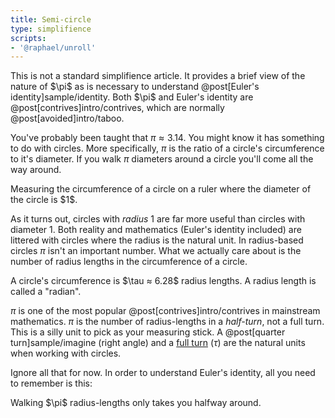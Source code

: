 ```yaml
---
title: Semi-circle
type: simplifience
scripts:
- '@raphael/unroll'
---
```


<div class="caution" markdown="block">
This is not a standard simplifience article. It provides a brief view of the nature of $\pi$ as is necessary to understand @post[Euler's identity]sample/identity. Both $\pi$ and Euler's identity are @post[contrives]intro/contrives, which are normally @post[avoided]intro/taboo.
</div>

You've probably been taught that $\pi ≈ 3.14$. You might know it has something to do with circles. More specifically, $\pi$ is the ratio of a circle's circumference to it's diameter. If you walk $\pi$ diameters around a circle you'll come all the way around.

<div class="unroll" data-diameter="on"></div>

<aside class="info" markdown="block">
Measuring the circumference of a circle on a ruler where the diameter of the circle is $1$.
</aside>


As it turns out, circles with *radius* $1$ are far more useful than circles with diameter $1$. Both reality and mathematics (Euler's identity included) are littered with circles where the radius is the natural unit. In radius-based circles $\pi$ isn't an important number. What we actually care about is the number of <span class="info" markdown="inline">radius lengths</span> in the circumference of a circle.

<div class="unroll"></div>
<aside class="info" markdown="block">
A circle's circumference is $\tau ≈ 6.28$ radius lengths. A radius length is called a "radian".
</aside>

$\pi$ is one of the most popular @post[contrives]intro/contrives in mainstream mathematics. $\pi$ is the number of radius-lengths in a *half-turn*, not a full turn. This is a silly unit to pick as your measuring stick. A @post[quarter turn]sample/imagine (right angle) and a [full turn](http://tauday.com) ($\tau$) are the natural units when working with circles.

Ignore all that for now. In order to understand Euler's identity, all you need to remember is this:

<div class="unroll" data-counter="on" data-pistop="on"></div>

<aside class="info" markdown="block">
Walking $\pi$ radius-lengths only takes you halfway around.
</aside>


